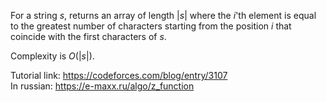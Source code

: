 
For a string $s$, returns an array of length $|s|$ where the $i$'th element is equal to the 
greatest number of characters starting from the position $i$ that coincide with the 
first characters of $s$.

Complexity is $O(|s|)$.

Tutorial link: https://codeforces.com/blog/entry/3107  
In russian: https://e-maxx.ru/algo/z_function
